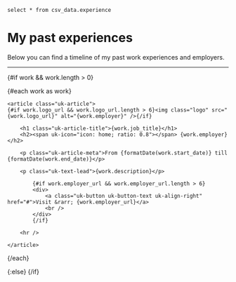 <script>

    import Loading from "$lib/ui/Load1.svelte";

    function formatDate(date) {
    const d = new Date(date);
    let month = '' + (d.getUTCMonth() + 1),
        day = '' + d.getUTCDate(),
        year = d.getUTCFullYear();

    if (month.length < 2) 
        month = '0' + month;
    if (day.length < 2) 
        day = '0' + day;

    return [year, month, day].join('-');
    }

</script>

```work
select * from csv_data.experience
```

# My past experiences
Below you can find a timeline of my past work experiences and employers.
<hr />

{#if work && work.length > 0}

{#each work as work}

    <article class="uk-article">
    {#if work.logo_url && work.logo_url.length > 6}<img class="logo" src="{work.logo_url}" alt="{work.employer}" />{/if}

        <h1 class="uk-article-title">{work.job_title}</h1>
        <h2><span uk-icon="icon: home; ratio: 0.8"></span> {work.employer}</h2>
        
        <p class="uk-article-meta">From {formatDate(work.start_date)} till {formatDate(work.end_date)}</p>

        <p class="uk-text-lead">{work.description}</p>
        
            {#if work.employer_url && work.employer_url.length > 6}
            <div>
                <a class="uk-button uk-button-text uk-align-right" href="#">Visit &rarr; {work.employer_url}</a>
                <br />
            </div>
            {/if}

        <hr />

    </article>

{/each}

{:else}
    <Loading />
{/if}

<style>
h1.uk-article-title {
    font-size:2.5em !important;
    margin:5px 0 !important;
}
h2 {
    font-size:1.8em !important;
    margin:5px 0 !important;
}
a.link {
    float:right;
}
.logo {
    float:right;
    position:relative;
    top:10px;
    height:40px;
}
</style>